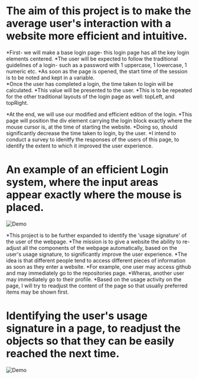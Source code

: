 # The aim of this project is to make the average user's interaction with a website more efficient and intuitive.


*First- we will make a base login page- this login page has all the key login elements centered. 
*The user will be expected to follow the traditional guidelines of a login- such as a password with 1 uppercase, 1 lowercase, 1 numeric etc.
*As soon as the page is opened, the start time of the session is to be noted and kept in a variable.    
*Once the user has completed a login, the time taken to login will be calculated.
*This value will be presented to the user.
*This is to be repeated for the other traditional layouts of the login page as well: topLeft, and topRight.

*At the end, we will use our modified and efficient edition of the login.
*This page will position the div element carrying the login block exactly where the mouse cursor is, at the time of starting the website.
*Doing so, should significantly decrease the time taken to login, by the user.
*I intend to conduct a survey to idenitfy the responses of the users of this page, to identify the extent to which it improved the
user experience.

# An example of an efficient Login system, where the input areas appear exactly where the mouse is placed.


![Demo](https://user-images.githubusercontent.com/26602639/44305767-e6130800-a39d-11e8-94e5-e9951ae70523.gif)




*This project is to be further expanded to identify the 'usage signature' of the user of the webpage.
*The mission is to give a website the ability to re-adjust all the components of the webpage automatically,
based on the user's usage signature, to significantly improve the user experience.
*The idea is that different people tend to access different pieces of information as soon as they enter a website.
*For example, one user may access github and may immediately go to the repositories page.
*Wheras, another user may immediately go to their profile.
*Based on the usage activity on the page, I will try to readjust the content of the page so that usually preferred items may be shown first.

# Identifying the user's usage signature in a page, to readjust the objects so that they can be easily reached the next time.
![Demo](https://user-images.githubusercontent.com/26602639/44462618-cba58c80-a632-11e8-8187-43936561cff9.gif)
